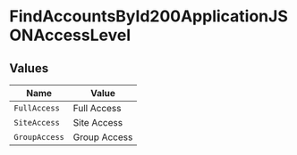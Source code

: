# FindAccountsById200ApplicationJSONAccessLevel


## Values

| Name          | Value         |
| ------------- | ------------- |
| `FullAccess`  | Full Access   |
| `SiteAccess`  | Site Access   |
| `GroupAccess` | Group Access  |